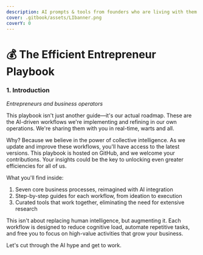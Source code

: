 ```yaml
---
description: AI prompts & tools from founders who are living with them
cover: .gitbook/assets/LIbanner.png
coverY: 0
---
```


# 💰 The Efficient Entrepreneur Playbook

### 1. Introduction

_Entrepreneurs and business operators_

This playbook isn't just another guide—it's our actual roadmap. These are the AI-driven workflows we're implementing and refining in our own operations. We're sharing them with you in real-time, warts and all.

Why? Because we believe in the power of collective intelligence. As we update and improve these workflows, you'll have access to the latest versions. This playbook is hosted on GitHub, and we welcome your contributions. Your insights could be the key to unlocking even greater efficiencies for all of us.

What you'll find inside:

1. Seven core business processes, reimagined with AI integration
2. Step-by-step guides for each workflow, from ideation to execution
3. Curated tools that work together, eliminating the need for extensive research

This isn't about replacing human intelligence, but augmenting it. Each workflow is designed to reduce cognitive load, automate repetitive tasks, and free you to focus on high-value activities that grow your business.

Let's cut through the AI hype and get to work.
